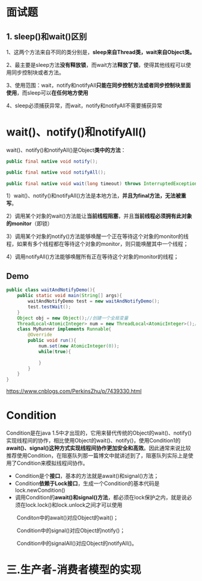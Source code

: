 # 面试题

## 1. sleep()和wait()区别

1、这两个方法来自不同的类分别是，**sleep来自Thread类，wait来自Object类。**

2、最主要是sleep方法**没有释放锁**，而wait方法**释放了锁**，使得其他线程可以使用同步控制块或者方法。

3、使用范围：wait，notify和notifyAll**只能在同步控制方法或者同步控制块里面使用**，而sleep可以**在任何地方使用**

4、sleep必须捕获异常，而wait，notify和notifyAll不需要捕获异常

# wait()、notify()和notifyAll()

wait()、notify()和notifyAll()是Object**类中的方法**：

```java
public final native void notify();

public final native void notifyAll();
 
public final native void wait(long timeout) throws InterruptedException;
```

1）wait()、notify()和notifyAll()方法是本地方法，**并且为final方法，无法被重写**。

2）调用某个对象的wait()方法能让**当前线程阻塞**，并且**当前线程必须拥有此对象的monitor**（即锁）

3）调用某个对象的notify()方法能够唤醒一个正在等待这个对象的monitor的线程，如果有多个线程都在等待这个对象的monitor，则只能唤醒其中一个线程；

4）调用notifyAll()方法能够唤醒所有正在等待这个对象的monitor的线程；

## Demo

```java
public class waitAndNotifyDemo(){
    public static void main(String[] args){
        waitAndNotifyDemo test = new waitAndNotifyDemo();
        test.testWait();
    }
    Object obj = new Object();//创建一个全局变量
    ThreadLocal<AtomicInteger> num = new ThreadLocal<AtomicInteger>();//设置一个线程wait和notify的触发条件
    class MyRunner implements Runnable{
        @Override
        public void run(){
            num.set(new AtomicInteger(0));
            while(true){
                
            }
        }
    }
}
```



https://www.cnblogs.com/PerkinsZhu/p/7439330.html

# Condition

Condition是在java 1.5中才出现的，它用来替代传统的Object的wait()、notify()实现线程间的协作，相比使用Object的wait()、notify()，使用Condition1的**await()、signal()这种方式实现线程间协作更加安全和高效**。因此通常来说比较推荐使用Condition，在阻塞队列那一篇博文中就讲述到了，阻塞队列实际上是使用了Condition来模拟线程间协作。

- Condition是个**接口**，基本的方法就是await()和signal()方法；
- Condition**依赖于Lock接口**，生成一个Condition的基本代码是lock.newCondition() 
-  调用Condition的**await()和signal()方法**，都必须在lock保护之内，就是说必须在lock.lock()和lock.unlock之间才可以使用

　　Conditon中的await()对应Object的wait()；

　　Condition中的signal()对应Object的notify()；

　　Condition中的signalAll()对应Object的notifyAll()。

# 三.生产者-消费者模型的实现

